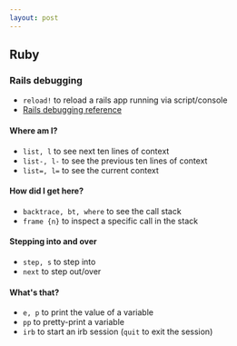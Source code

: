 ```yaml
---
layout: post
---
```


## Ruby

### Rails debugging
* `reload!` to reload a rails app running via script/console
* [Rails debugging reference](http://guides.rubyonrails.org/debugging_rails_applications.html#step-by-step)

#### Where am I?

* `list, l` to see next ten lines of context
* `list-, l-` to see the previous ten lines of context
* `list=, l=` to see the current context

#### How did I get here?

* `backtrace, bt, where` to see the call stack
* `frame {n}` to inspect a specific call in the stack

#### Stepping into and over

* `step, s` to step into
* `next` to step out/over

#### What's that?

* `e, p` to print the value of a variable
* `pp` to pretty-print a variable
* `irb` to start an irb session (`quit` to exit the session)
